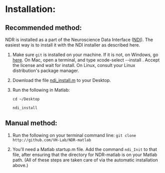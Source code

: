 # Installation:

## Recommended method:

NDR is installed as a part of the Neuroscience Data Interface ([NDI](http://ndi.vhlab.org)). The easiest way is to install it with the
NDI installer as described here. 

1. Make sure `git` is installed on your machine. If it is not, on Windows, go [here](https://git-scm.com/download/win). On Mac, open a terminal, and type xcode-select --install . Accept the license and wait for install. On Linux, consult your Linux distribution's package manager.

2. Download the file [ndi_install.m](https://raw.githubusercontent.com/VH-Lab/NDI-matlab/master/ndi_install.m) to your Desktop.
 
3. Run the following in Matlab: 

    `cd ~/Desktop`

    `ndi_install`


## Manual method:

1. Run the following on your terminal command line: `git clone http://github.com/VH-Lab/NDR-matlab`

2. You'll need a Matlab startup.m file. Add the command `ndi_Init` to that file, after ensuring that the directory for NDR-matlab is on your Matlab path. (All of these steps are taken care of via the automatic installation above.)




